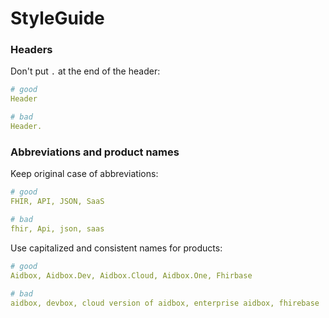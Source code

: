 # StyleGuide

### Headers

Don't put `.` at the end of the header:

```yaml
# good
Header

# bad
Header.
```

### Abbreviations and product names

Keep original case of abbreviations:

```yaml
# good
FHIR, API, JSON, SaaS

# bad
fhir, Api, json, saas
```

Use capitalized and consistent names for products:

```yaml
# good
Aidbox, Aidbox.Dev, Aidbox.Cloud, Aidbox.One, Fhirbase
​
# bad
aidbox, devbox, cloud version of aidbox, enterprise aidbox, fhirebase
```



 

